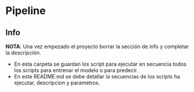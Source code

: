 # Pipeline

## Info

**NOTA**: Una vez empezado el proyecto borrar la sección de info y completar la descripción.

+ En esta carpeta se guardan los script para ejecutar en secuencia todos los scripts para entrenar el modelo o para predecir.
+ En este README.md se debe detallar la secuencias de los scripts ha ejecutar, descripcion y parametros.

